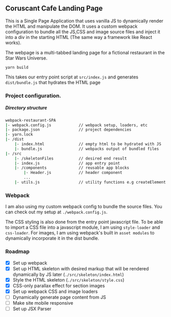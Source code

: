 ## Coruscant Cafe Landing Page

This is a Single Page Application that uses vanilla JS to dynamically render the HTML and manipulate the DOM. It uses a custom webpack configuration to bundle all the JS,CSS and image source files and inject it into a div in the starting HTML (The same way a framework like React works).

The webpage is a multi-tabbed landing page for a fictional restaurant in the Star Wars Universe.

`yarn build`

This takes our entry point script at `src/index.js` and generates `dist/bundle.js` that hydrates the HTML page

### Project configuration.

##### Directory structure

```sh
webpack-restaurant-SPA
|- webpack.config.js            // webpack setup, loaders, etc
|- package.json                 // project dependencies
|- yarn.lock
|- /dist
    |- index.html               // empty html to be hydrated with JS
    |- bundle.js                // webpacks output of bundled files
|- /src
    |- /skeletonFiles           // desired end result
    |- index.js                 // app entry point
    |- /components              // reusable app blocks
        |- Header.js            // header component
        ...            
    |- utils.js                 // utility functions e.g createElement
```

### Webpack

I am also using my custom webpack config to bundle the source files. You can check out my setup at `./webpack.config.js`.

The CSS styling is also done from the entry point javascript file. To be able to import a CSS file into a javascript module, I am using `style-loader` and `css-loader`. For images, I am using  webpack's built in `asset modules` to dynamically incorporate it in the dist bundle.

### Roadmap

- [x] Set up webpack
- [x] Set up HTML skeleton with desired markup that will be rendered dynamically by JS later (`./src/skeleton/index.html`)
- [x] Style the HTML skeleton (`./src/skeleton/style.css`)
- [x] CSS-only parallax effect for section images
- [x] Set up webpack CSS and image loaders
- [ ] Dynamically generate page content from JS
- [ ] Make site mobile responsive
- [ ] Set up JSX Parser
